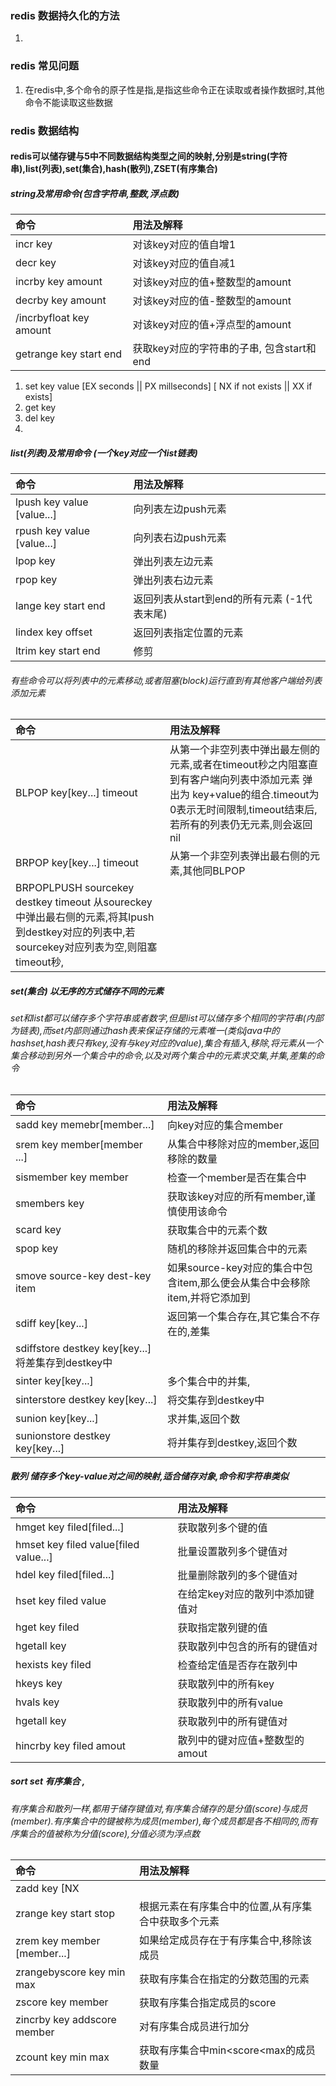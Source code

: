 ### redis 数据持久化的方法
1.



### redis 常见问题
1. 在redis中,多个命令的原子性是指,是指这些命令正在读取或者操作数据时,其他命令不能读取这些数据

### redis 数据结构
#### redis可以储存键与5中不同数据结构类型之间的映射,分别是string(字符串),list(列表),set(集合),hash(散列),ZSET(有序集合)

##### string及常用命令(包含字符串,整数,浮点数)

|命令 | 用法及解释|
|:---|:---|
|incr key  |对该key对应的值自增1|
|decr key  |对该key对应的值自减1|
|incrby key  amount |对该key对应的值+整数型的amount|
|decrby key  amount |对该key对应的值-整数型的amount|
/incrbyfloat key amount|对该key对应的值+浮点型的amount|
|getrange key start end |获取key对应的字符串的子串, 包含start和end




1. set key value [EX seconds || PX millseconds] [ NX if not exists || XX if exists]
2.  get key
3.  del key
4.


##### list(列表)及常用命令 (一个key对应一个list<linked list>链表)
|命令 | 用法及解释|
|:---|:---|
|lpush key value [value...] |向列表左边push元素
|rpush key value [value...] |向列表右边push元素
|lpop key  |弹出列表左边元素
|rpop key  |弹出列表右边元素
|lange key start end|返回列表从start到end的所有元素 (-1代表末尾)
|lindex key offset|返回列表指定位置的元素
|ltrim key start end|修剪 
###### 有些命令可以将列表中的元素移动,或者阻塞(block)运行直到有其他客户端给列表添加元素
|命令 | 用法及解释|
|:---|:---|
|BLPOP key[key...] timeout|从第一个非空列表中弹出最左侧的元素,或者在timeout秒之内阻塞直到有客户端向列表中添加元素 弹出为 key+value的组合.timeout为0表示无时间限制,timeout结束后,若所有的列表仍无元素,则会返回nil
|BRPOP key[key...] timeout |从第一个非空列表弹出最右侧的元素,其他同BLPOP
|BRPOPLPUSH sourcekey destkey timeout 从soureckey中弹出最右侧的元素,将其lpush到destkey对应的列表中,若sourcekey对应列表为空,则阻塞timeout秒,



##### set(集合) 以无序的方式储存不同的元素
###### set和list都可以储存多个字符串或者数字,但是list可以储存多个相同的字符串(内部为链表),而set内部则通过hash表来保证存储的元素唯一(类似java中的hashset,hash表只有key,没有与key对应的value),集合有插入,移除,将元素从一个集合移动到另外一个集合中的命令,以及对两个集合中的元素求交集,并集,差集的命令
|命令 | 用法及解释|
|:---|:---|
| sadd key memebr[member...]| 向key对应的集合member
| srem key member[member ...] |从集合中移除对应的member,返回移除的数量
| sismember key member |检查一个member是否在集合中
| smembers key |获取该key对应的所有member,谨慎使用该命令
|scard key|获取集合中的元素个数
|spop key|随机的移除并返回集合中的元素
|smove source-key dest-key item|如果source-key对应的集合中包含item,那么便会从集合中会移除item,并将它添加到
|sdiff key[key...]| 返回第一个集合存在,其它集合不存在的,差集
|sdiffstore destkey key[key...] 将差集存到destkey中
|sinter key[key...] |多个集合中的并集,
|sinterstore destkey key[key...] |将交集存到destkey中
|sunion key[key...] |求并集,返回个数
|sunionstore destkey key[key...]|将并集存到destkey,返回个数

#####  散列 储存多个key-value对之间的映射,适合储存对象,命令和字符串类似
|命令 | 用法及解释|
|:---|:---|
|hmget key filed[filed...] |获取散列多个键的值
|hmset key filed value[filed value...] |批量设置散列多个键值对
|hdel key filed[filed...] |批量删除散列的多个键值对
| hset key filed value|  在给定key对应的散列中添加键值对
| hget key filed|  获取指定散列键的值
| hgetall key |获取散列中包含的所有的键值对
|hexists key filed|检查给定值是否存在散列中
|hkeys key|获取散列中的所有key
|hvals key |获取散列中的所有value
|hgetall key|获取散列中的所有键值对
|hincrby key filed amout|散列中的键对应值+整数型的amout

##### sort set 有序集合 ,
###### 有序集合和散列一样,都用于储存键值对,有序集合储存的是分值(score)与成员(member).有序集合中的键被称为成员(member),每个成员都是各不相同的,而有序集合的值被称为分值(score),分值必须为浮点数

|命令 | 用法及解释|
|:---|:---|
| zadd key [NX||XX] [CH] [INCR] score member [score member ...]
| zrange key start stop| 根据元素在有序集合中的位置,从有序集合中获取多个元素
| zrem key  member [member...] |如果给定成员存在于有序集合中,移除该成员
| zrangebyscore key min max| 获取有序集合在指定的分数范围的元素
| zscore key member |获取有序集合指定成员的score
|zincrby key addscore member|对有序集合成员进行加分
|zcount key min max|获取有序集合中min<score<max的成员数量

